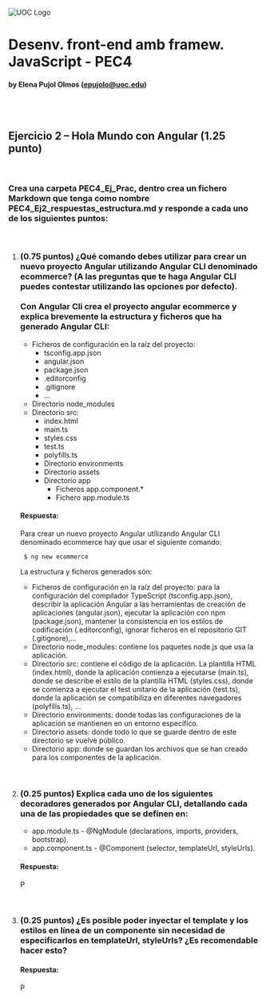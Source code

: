 ![UOC Logo](/images/uoc_masterbrand_2linies_posititiu.jpg)

# Desenv. front-end amb framew. JavaScript - PEC4
#### by Elena Pujol Olmos (epujolo@uoc.edu)

<br><br>

## Ejercicio 2 – Hola Mundo con Angular (1.25 punto)

<br>

### Crea una carpeta PEC4_Ej_Prac, dentro crea un fichero Markdown que tenga como nombre PEC4_Ej2_respuestas_estructura.md y responde a cada uno de los siguientes puntos:

<br>

1. ### (0.75 puntos) ¿Qué comando debes utilizar para crear un nuevo proyecto Angular utilizando Angular CLI denominado ecommerce? (A las preguntas que te haga Angular CLI puedes contestar utilizando las opciones por defecto).<br><br>Con Angular Cli crea el proyecto angular ecommerce y explica brevemente la estructura y ficheros que ha generado Angular CLI:

    * Ficheros de configuración en la raíz del proyecto:
      * tsconfig.app.json
      * angular.json
      * package.json
      * .editorconfig
      * .gitignore
      * …
    * Directorio node_modules
    * Directorio src:
      * index.html
      * main.ts
      * styles.css
      * test.ts
      * polyfills.ts
      * Directorio environments
      * Directorio assets
      * Directorio app
        * Ficheros app.component.*
        * Fichero app.module.ts
  
    #### Respuesta:

    Para crear un nuevo proyecto Angular utilizando Angular CLI denominado ecommerce hay que usar el siguiente comando:

        $ ng new ecommerce

    La estructura y ficheros generados són:
      * Ficheros de configuración en la raíz del proyecto: para la configuración del compilador TypeScript (tsconfig.app.json), describir la aplicación Angular a las herramientas de creación de aplicaciones (angular.json), ejecutar la aplicación con npm (package.json), mantener la consistencia en los estilos de codificación (.editorconfig), ignorar ficheros en el repositorio GIT (.gitignore),...
      * Directorio node_modules: contiene los paquetes node.js que usa la aplicación.
      * Directorio src: contiene el código de la aplicación. La plantilla HTML (index.html), donde la aplicación comienza a ejecutarse (main.ts), donde se describe el estilo de la plantilla HTML (styles.css), donde se comienza a ejecutar el test unitario de la aplicación (test.ts), donde la aplicación se compatibiliza en diferentes navegadores (polyfills.ts), ...
      * Directorio environments: donde todas las configuraciones de la aplicación se mantienen en un entorno específico.
      * Directorio assets: donde todo lo que se guarde dentro de este directorio se vuelve público.
      * Directorio app: donde se guardan los archivos que se han creado para los componentes de la aplicación.

<br>

2. ### (0.25 puntos) Explica cada uno de los siguientes decoradores generados por Angular CLI, detallando cada una de las propiedades que se definen en:

    * app.module.ts - @NgModule (declarations, imports, providers, bootstrap).
    * app.component.ts - @Component (selector, templateUrl, styleUrls).

    #### Respuesta:

    P

<br>

3. ### (0.25 puntos) ¿Es posible poder inyectar el template y los estilos en línea de un componente sin necesidad de especificarlos en templateUrl, styleUrls? ¿Es recomendable hacer esto?
   
    #### Respuesta:

    P
  
